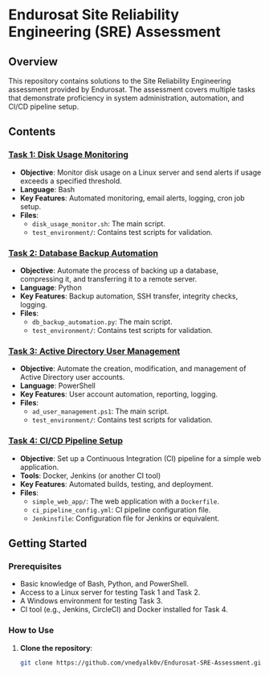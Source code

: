 # Endurosat Site Reliability Engineering (SRE) Assessment

## Overview

This repository contains solutions to the Site Reliability Engineering assessment provided by Endurosat. The assessment covers multiple tasks that demonstrate proficiency in system administration, automation, and CI/CD pipeline setup.

## Contents

### [Task 1: Disk Usage Monitoring](./task1_Disk_Usage_Monitoring/README.md)

- **Objective**: Monitor disk usage on a Linux server and send alerts if usage exceeds a specified threshold.
- **Language**: Bash
- **Key Features**: Automated monitoring, email alerts, logging, cron job setup.
- **Files**:
  - `disk_usage_monitor.sh`: The main script.
  - `test_environment/`: Contains test scripts for validation.

### [Task 2: Database Backup Automation](./task2_Database_Backup_Automation/README.md)

- **Objective**: Automate the process of backing up a database, compressing it, and transferring it to a remote server.
- **Language**: Python
- **Key Features**: Backup automation, SSH transfer, integrity checks, logging.
- **Files**:
  - `db_backup_automation.py`: The main script.
  - `test_environment/`: Contains test scripts for validation.

### [Task 3: Active Directory User Management](./task3_AD_User_Management/README.md)

- **Objective**: Automate the creation, modification, and management of Active Directory user accounts.
- **Language**: PowerShell
- **Key Features**: User account automation, reporting, logging.
- **Files**:
  - `ad_user_management.ps1`: The main script.
  - `test_environment/`: Contains test scripts for validation.

### [Task 4: CI/CD Pipeline Setup](./task4_CI_Pipeline_Setup/README.md)

- **Objective**: Set up a Continuous Integration (CI) pipeline for a simple web application.
- **Tools**: Docker, Jenkins (or another CI tool)
- **Key Features**: Automated builds, testing, and deployment.
- **Files**:
  - `simple_web_app/`: The web application with a `Dockerfile`.
  - `ci_pipeline_config.yml`: CI pipeline configuration file.
  - `Jenkinsfile`: Configuration file for Jenkins or equivalent.

## Getting Started

### Prerequisites

- Basic knowledge of Bash, Python, and PowerShell.
- Access to a Linux server for testing Task 1 and Task 2.
- A Windows environment for testing Task 3.
- CI tool (e.g., Jenkins, CircleCI) and Docker installed for Task 4.

### How to Use

1. **Clone the repository**:
   ```bash
   git clone https://github.com/vnedyalk0v/Endurosat-SRE-Assessment.git
   ```
